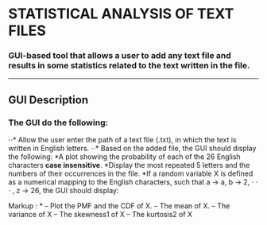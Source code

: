 # STATISTICAL ANALYSIS OF TEXT FILES
### GUI-based tool that allows a user to add any text file and results in some statistics related to the text written in the file.
---
## GUI Description
### The GUI do the following:
⋅⋅* Allow the user enter the path of a text file (.txt), in which the text is written in English letters.
⋅⋅* Based on the added file, the GUI should display the following:
            *A plot showing the probability of each of the 26 English characters **case insensitive**.
            *Display the most repeated 5 letters and the numbers of their occurrences in the file.
           *If a random variable X is defined as a numerical mapping to the English characters, such that a → a, b → 2, · · · , z → 26, the GUI should display:


 Markup : * – Plot the PMF and the CDF of X.
            – The mean of X.
            – The variance of X
            – The skewness1 of X
            – The kurtosis2 of X
             

